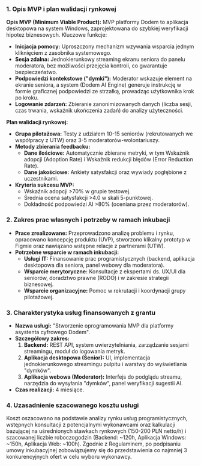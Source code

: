 ### 1. Opis MVP i plan walidacji rynkowej

**Opis MVP (Minimum Viable Product):**
MVP platformy Dodem to aplikacja desktopowa na system Windows, zaprojektowana do szybkiej weryfikacji hipotez biznesowych. Kluczowe funkcje:
*   **Inicjacja pomocy:** Uproszczony mechanizm wzywania wsparcia jednym kliknięciem z zasobnika systemowego.
*   **Sesja zdalna:** Jednokierunkowy streaming ekranu seniora do panelu moderatora, bez możliwości przejęcia kontroli, co gwarantuje bezpieczeństwo.
*   **Podpowiedzi kontekstowe ("dymki"):** Moderator wskazuje element na ekranie seniora, a system (Dodem AI Engine) generuje instrukcję w formie graficznej podpowiedzi ze strzałką, prowadząc użytkownika krok po kroku.
*   **Logowanie zdarzeń:** Zbieranie zanonimizowanych danych (liczba sesji, czas trwania, wskaźnik ukończenia zadań) do analizy użyteczności.

**Plan walidacji rynkowej:**
*   **Grupa pilotażowa:** Testy z udziałem 10-15 seniorów (rekrutowanych we współpracy z UTW) oraz 3-5 moderatorów-wolontariuszy.
*   **Metody zbierania feedbacku:**
    *   **Dane ilościowe:** Automatycznie zbierane metryki, w tym Wskaźnik adopcji (Adoption Rate) i Wskaźnik redukcji błędów (Error Reduction Rate).
    *   **Dane jakościowe:** Ankiety satysfakcji oraz wywiady pogłębione z uczestnikami.
*   **Kryteria sukcesu MVP:**
    *   Wskaźnik adopcji >70% w grupie testowej.
    *   Średnia ocena satysfakcji >4.0 w skali 5-punktowej.
    *   Dokładność podpowiedzi AI >80% (oceniana przez moderatorów).

### 2. Zakres prac własnych i potrzeby w ramach inkubacji

*   **Prace zrealizowane:** Przeprowadzono analizę problemu i rynku, opracowano koncepcję produktu (UVP), stworzono klikalny prototyp w Figmie oraz nawiązano wstępne relacje z partnerami (UTW).
*   **Potrzebne wsparcie w ramach inkubacji:**
    *   **Usługi IT:** Finansowanie prac programistycznych (backend, aplikacja desktopowa dla seniora, panel webowy dla moderatora).
    *   **Wsparcie merytoryczne:** Konsultacje z ekspertami ds. UX/UI dla seniorów, doradztwo prawne (RODO) i w zakresie strategii biznesowej.
    *   **Wsparcie organizacyjne:** Pomoc w rekrutacji i koordynacji grupy pilotażowej.

### 3. Charakterystyka usług finansowanych z grantu

*   **Nazwa usługi:** "Stworzenie oprogramowania MVP dla platformy asystenta cyfrowego Dodem".
*   **Szczegółowy zakres:**
    1.  **Backend:** REST API, system uwierzytelniania, zarządzanie sesjami streamingu, moduł do logowania metryk.
    2.  **Aplikacja desktopowa (Senior):** UI, implementacja jednokierunkowego streamingu pulpitu i warstwy do wyświetlania "dymków".
    3.  **Aplikacja webowa (Moderator):** Interfejs do podglądu streamu, narzędzia do wysyłania "dymków", panel weryfikacji sugestii AI.
*   **Czas realizacji:** 4 miesiące.

### 4. Uzasadnienie szacowanego kosztu usługi

Koszt oszacowano na podstawie analizy rynku usług programistycznych, wstępnych konsultacji z potencjalnymi wykonawcami oraz kalkulacji bazującej na uśrednionych stawkach rynkowych (150-200 PLN netto/h) i szacowanej liczbie roboczogodzin (Backend: ~120h, Aplikacja Windows: ~150h, Aplikacja Web: ~100h). Zgodnie z Regulaminem, po podpisaniu umowy inkubacyjnej zobowiązujemy się do przedstawienia co najmniej 3 konkurencyjnych ofert w celu wyboru wykonawcy.
